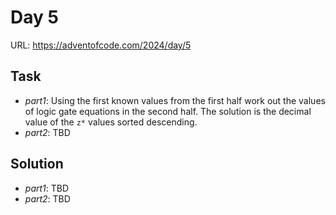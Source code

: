 # Day 5

URL: https://adventofcode.com/2024/day/5

## Task
* _part1_: Using the first known values from the first half work out the values of logic gate equations in the second half. The solution is the decimal value of the `z*` values sorted descending.
* _part2_: TBD

## Solution
* _part1_: TBD
* _part2_: TBD
